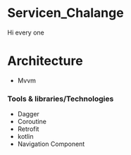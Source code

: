 # Servicen_Chalange
Hi every one

# Architecture
* Mvvm
### Tools & libraries/Technologies
* Dagger
* Coroutine
* Retrofit
* kotlin
* Navigation Component
